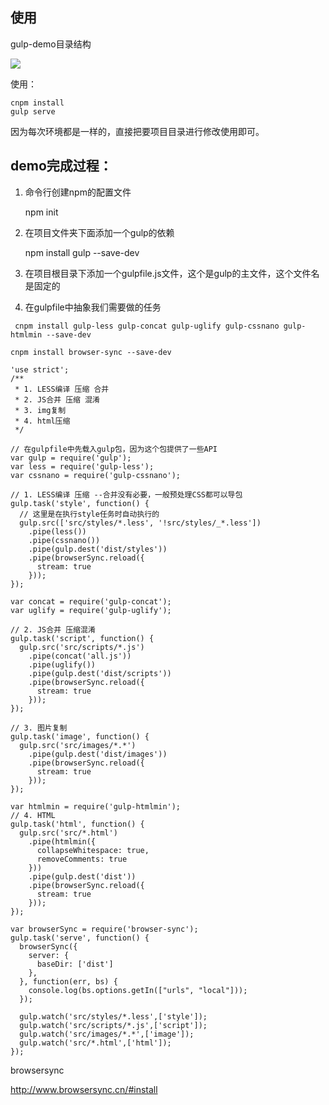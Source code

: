 ## 使用

gulp-demo目录结构

![](http://on9plnnvl.bkt.clouddn.com/17-4-6/27567647-file_1491466379649_3159.png)


使用：

```
cnpm install
gulp serve
```

因为每次环境都是一样的，直接把要项目目录进行修改使用即可。

## demo完成过程：

1. 命令行创建npm的配置文件
  
    npm init

2. 在项目文件夹下面添加一个gulp的依赖

    npm install gulp --save-dev
  
3. 在项目根目录下添加一个gulpfile.js文件，这个是gulp的主文件，这个文件名是固定的

4. 在gulpfile中抽象我们需要做的任务



` cnpm install gulp-less gulp-concat gulp-uglify gulp-cssnano gulp-htmlmin --save-dev`

`cnpm install browser-sync --save-dev`


```
'use strict';
/**
 * 1. LESS编译 压缩 合并
 * 2. JS合并 压缩 混淆
 * 3. img复制
 * 4. html压缩
 */

// 在gulpfile中先载入gulp包，因为这个包提供了一些API
var gulp = require('gulp');
var less = require('gulp-less');
var cssnano = require('gulp-cssnano');

// 1. LESS编译 压缩 --合并没有必要，一般预处理CSS都可以导包
gulp.task('style', function() {
  // 这里是在执行style任务时自动执行的
  gulp.src(['src/styles/*.less', '!src/styles/_*.less'])
    .pipe(less())
    .pipe(cssnano())
    .pipe(gulp.dest('dist/styles'))
    .pipe(browserSync.reload({
      stream: true
    }));
});

var concat = require('gulp-concat');
var uglify = require('gulp-uglify');

// 2. JS合并 压缩混淆
gulp.task('script', function() {
  gulp.src('src/scripts/*.js')
    .pipe(concat('all.js'))
    .pipe(uglify())
    .pipe(gulp.dest('dist/scripts'))
    .pipe(browserSync.reload({
      stream: true
    }));
});

// 3. 图片复制
gulp.task('image', function() {
  gulp.src('src/images/*.*')
    .pipe(gulp.dest('dist/images'))
    .pipe(browserSync.reload({
      stream: true
    }));
});

var htmlmin = require('gulp-htmlmin');
// 4. HTML
gulp.task('html', function() {
  gulp.src('src/*.html')
    .pipe(htmlmin({
      collapseWhitespace: true,
      removeComments: true
    }))
    .pipe(gulp.dest('dist'))
    .pipe(browserSync.reload({
      stream: true
    }));
});

var browserSync = require('browser-sync');
gulp.task('serve', function() {
  browserSync({
    server: {
      baseDir: ['dist']
    },
  }, function(err, bs) {
    console.log(bs.options.getIn(["urls", "local"]));
  });

  gulp.watch('src/styles/*.less',['style']);
  gulp.watch('src/scripts/*.js',['script']);
  gulp.watch('src/images/*.*',['image']);
  gulp.watch('src/*.html',['html']);
});

```


browsersync

http://www.browsersync.cn/#install

